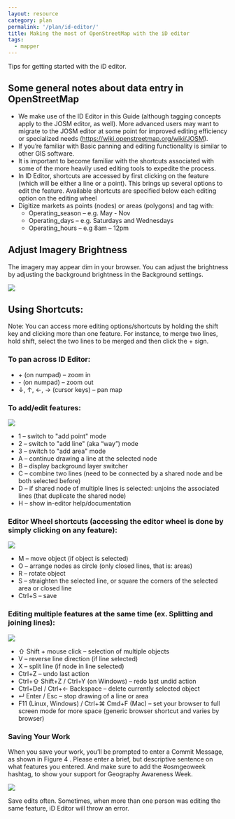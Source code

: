```yaml
---
layout: resource
category: plan
permalink: '/plan/id-editor/'
title: Making the most of OpenStreetMap with the iD editor
tags:
  - mapper
---
```


Tips for getting started with the iD editor.

## Some general notes about data entry in OpenStreetMap

* We make use of the ID Editor in this Guide (although tagging concepts apply to the JOSM editor, as well). More advanced users may want to migrate to the JOSM editor at some point for improved editing efficiency or specialized needs (https://wiki.openstreetmap.org/wiki/JOSM).
* If you’re familiar with Basic panning and editing functionality is similar to other GIS software.
* It is important to become familiar with the shortcuts associated with some of the more heavily used editing tools to expedite the process.
* In ID Editor, shortcuts are accessed by first clicking on the feature (which will be either a line or a point). This brings up several options to edit the feature. Available shortcuts are specified below each editing option on the editing wheel
* Digitize markets as points (nodes) or areas (polygons) and tag with:
  * Operating_season – e.g. May - Nov
  * Operating_days – e.g. Saturdays and Wednesdays
  * Operating_hours – e.g 8am – 12pm

## Adjust Imagery Brightness
The imagery may appear dim in your browser. You can adjust the brightness by adjusting the background brightness in the Background settings.

<img src="/img/post-images/id-brightness.png" />

## Using Shortcuts:

Note: You can access more editing options/shortcuts by holding the shift key and clicking more than one feature. For instance, to merge two lines, hold shift, select the two lines to be merged and then click the + sign. 

###	To pan across ID Editor:

* +&nbsp;(on numpad) – zoom in
* -&nbsp;(on numpad) – zoom out
* ↓, ↑, ←, → (cursor keys) – pan map

### To add/edit features:

<img src="/img/post-images/add-edit.jpg" />

* 1 – switch to "add point" mode
* 2 – switch to "add line" (aka “way”) mode
* 3 – switch to "add area" mode
* A – continue drawing a line at the selected node
* B – display background layer switcher
* C – combine two lines (need to be connected by a shared node and be both selected before)
* D – if shared node of multiple lines is selected: unjoins the associated lines (that duplicate the shared node)
* H – show in-editor help/documentation

### Editor Wheel shortcuts (accessing the editor wheel is done by simply clicking on any feature):

<img src="/img/post-images/editor-wheel.jpg" />

* M – move object (if object is selected)
* O – arrange nodes as circle (only closed lines, that is: areas)
* R – rotate object
* S – straighten the selected line, or square the corners of the selected area or closed line
* Ctrl+S – save

### Editing multiple features at the same time (ex. Splitting and joining lines):

<img src="/img/post-images/id-multiple.jpg" />

* ⇧ Shift + mouse click – selection of multiple objects
* V – reverse line direction (if line selected)
* X – split line (if node in line selected)
* Ctrl+Z – undo last action
* Ctrl+⇧ Shift+Z / Ctrl+Y (on Windows) – redo last undid action
* Ctrl+Del / Ctrl+← Backspace – delete currently selected object
* ↵ Enter / Esc – stop drawing of a line or area
* F11 (Linux, Windows) / Ctrl+⌘ Cmd+F (Mac) – set your browser to full screen mode for more space (generic browser shortcut and varies by browser)

### Saving Your Work

When you save your work, you’ll be prompted to enter a Commit Message, as shown in Figure 4 . Please enter a brief, but descriptive sentence on what features you entered. And make sure to add the #osmgeoweek hashtag, to show your support for Geography Awareness Week. 

<img src="/img/post-images/save.png" />

Save edits often. Sometimes, when more than one person was editing the same feature, iD Editor will throw an error.
